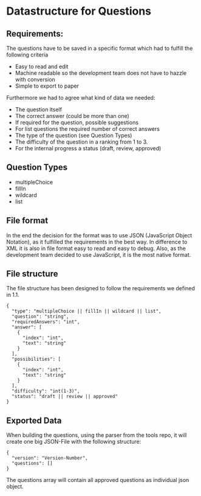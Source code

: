 # Datastructure for Questions
## Requirements:
The questions have to be saved in a specific format which had to fulfill the following criteria

  * Easy to read and edit
  * Machine readable so the development team does not have to hazzle with conversion
  * Simple to export to paper

Furthermore we had to agree what kind of data we needed:

  * The question itself
  * The correct answer (could be more than one)
  * If required for the question, possible suggestions
  * For list questions the required number of correct answers
  * The type of the question (see Question Types)
  * The difficulty of the question in a ranking from 1 to 3.
  * For the internal progress a status (draft, review, approved)

## Question Types

  * multipleChoice
  * fillIn
  * wildcard
  * list

## File format

In the end the decision for the format was to use JSON (JavaScript Object Notation), as it fulfilled the requirements in the best way.
In difference to XML it is also in file format easy to read and easy to debug. Also, as the development team decided to use JavaScript, it is the most native format.

## File structure

The file structure has been designed to follow the requirements we defined in 1.1.
```
{
  "type": "multipleChoice || fillIn || wildcard || list",
  "question": "string",
  "requiredAnswers": "int",
  "answer": [
    {
      "index": "int",
      "text": "string"
    }
  ],
  "possibilities": [
    {
      "index": "int",
      "text": "string"
    }
  ],
  "difficulty": "int(1-3)",
  "status": "draft || review || approved"
}
```

## Exported Data

When building the questions, using the parser from the tools repo, it will create one big JSON-File with the following structure:

```
{
  "version": "Version-Number",
  "questions": []
}
```
The questions array will contain all approved questions as individual json object.
